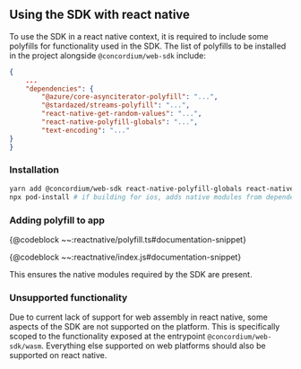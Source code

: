 ## Using the SDK with react native

To use the SDK in a react native context, it is required to include some polyfills for functionality used in the SDK.
The list of polyfills to be installed in the project alongside `@concordium/web-sdk` include:

```json
{
    ...
    "dependencies": {
        "@azure/core-asynciterator-polyfill": "...",
        "@stardazed/streams-polyfill": "...",
        "react-native-get-random-values": "...",
        "react-native-polyfill-globals": "...",
        "text-encoding": "..."
}
}
```

### Installation

```bash
yarn add @concordium/web-sdk react-native-polyfill-globals react-native-get-random-values text-encoding @azure/core-asynciterator-polyfill @stardazed/streams-polyfill # or npm install
npx pod-install # if building for ios, adds native modules from dependencies to project.
```

### Adding polyfill to app

{@codeblock ~~:reactnative/polyfill.ts#documentation-snippet}

{@codeblock ~~:reactnative/index.js#documentation-snippet}

This ensures the native modules required by the SDK are present.

### Unsupported functionality

Due to current lack of support for web assembly in react native, some aspects of the SDK are not supported on the platform.
This is specifically scoped to the functionality exposed at the entrypoint `@concordium/web-sdk/wasm`. Everything else supported on web
platforms should also be supported on react native.
